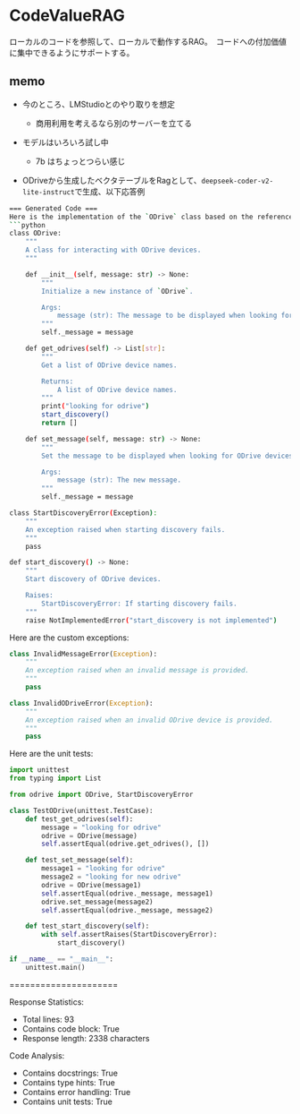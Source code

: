 # CodeValueRAG
ローカルのコードを参照して、ローカルで動作するRAG。　コードへの付加価値に集中できるようにサポートする。

## memo

- 今のところ、LMStudioとのやり取りを想定
    - 商用利用を考えるなら別のサーバーを立てる

- モデルはいろいろ試し中
    - 7b はちょっとつらい感じ

- ODriveから生成したベクタテーブルをRagとして、`deepseek-coder-v2-lite-instruct`で生成、以下応答例

```bash
=== Generated Code ===
Here is the implementation of the `ODrive` class based on the reference code:
```python
class ODrive:
    """
    A class for interacting with ODrive devices.
    """

    def __init__(self, message: str) -> None:
        """
        Initialize a new instance of `ODrive`.

        Args:
            message (str): The message to be displayed when looking for ODrive devices.
        """
        self._message = message

    def get_odrives(self) -> List[str]:
        """
        Get a list of ODrive device names.

        Returns:
            A list of ODrive device names.
        """
        print("looking for odrive")
        start_discovery()
        return []

    def set_message(self, message: str) -> None:
        """
        Set the message to be displayed when looking for ODrive devices.

        Args:
            message (str): The new message.
        """
        self._message = message

class StartDiscoveryError(Exception):
    """
    An exception raised when starting discovery fails.
    """
    pass

def start_discovery() -> None:
    """
    Start discovery of ODrive devices.

    Raises:
        StartDiscoveryError: If starting discovery fails.
    """
    raise NotImplementedError("start_discovery is not implemented")
```
Here are the custom exceptions:
```python
class InvalidMessageError(Exception):
    """
    An exception raised when an invalid message is provided.
    """
    pass

class InvalidODriveError(Exception):
    """
    An exception raised when an invalid ODrive device is provided.
    """
    pass
```
Here are the unit tests:
```python
import unittest
from typing import List

from odrive import ODrive, StartDiscoveryError

class TestODrive(unittest.TestCase):
    def test_get_odrives(self):
        message = "looking for odrive"
        odrive = ODrive(message)
        self.assertEqual(odrive.get_odrives(), [])

    def test_set_message(self):
        message1 = "looking for odrive"
        message2 = "looking for new odrive"
        odrive = ODrive(message1)
        self.assertEqual(odrive._message, message1)
        odrive.set_message(message2)
        self.assertEqual(odrive._message, message2)

    def test_start_discovery(self):
        with self.assertRaises(StartDiscoveryError):
            start_discovery()

if __name__ == "__main__":
    unittest.main()
``````
=====================

Response Statistics:
- Total lines: 93
- Contains code block: True
- Response length: 2338 characters

Code Analysis:
- Contains docstrings: True
- Contains type hints: True
- Contains error handling: True
- Contains unit tests: True
```
